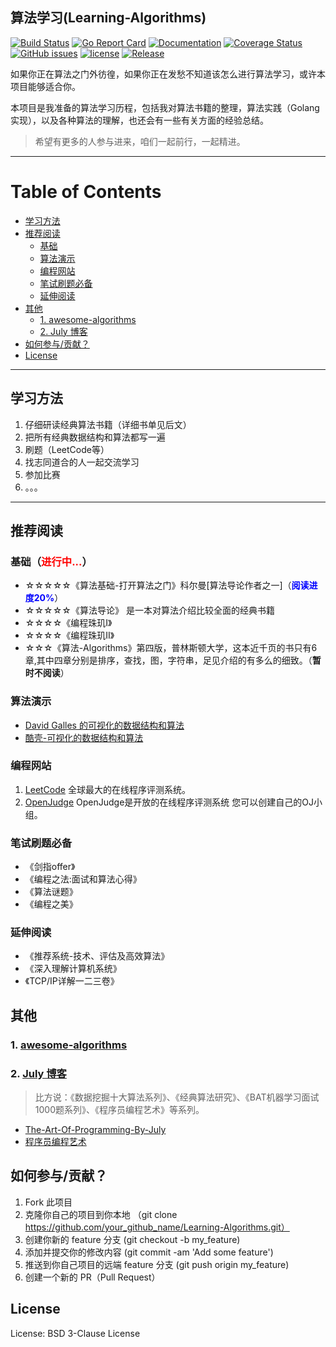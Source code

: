 ## 算法学习(Learning-Algorithms) ##
[![Build Status](https://travis-ci.org/yangwenmai/Learning-Algorithms.svg?branch=master)](https://travis-ci.org/yangwenmai/Learning-Algorithms) [![Go Report Card](https://goreportcard.com/badge/github.com/yangwenmai/Learning-Algorithms)](https://goreportcard.com/report/github.com/yangwenmai/Learning-Algorithms)  [![Documentation](https://godoc.org/github.com/yangwenmai/Learning-Algorithms?status.svg)](http://godoc.org/github.com/yangwenmai/Learning-Algorithms) [![Coverage Status](https://coveralls.io/repos/github/yangwenmai/Learning-Algorithms/badge.svg?branch=master)](https://coveralls.io/github/yangwenmai/Learning-Algorithms?branch=master) [![GitHub issues](https://img.shields.io/github/issues/yangwenmai/Learning-Algorithms.svg)](https://github.com/yangwenmai/Learning-Algorithms/issues) [![license](https://img.shields.io/github/license/yangwenmai/Learning-Algorithms.svg?maxAge=2592000)](https://github.com/yangwenmai/Learning-Algorithms/LICENSE) [![Release](https://img.shields.io/github/release/yangwenmai/Learning-Algorithms.svg?label=Release)](https://github.com/yangwenmai/Learning-Algorithms/releases)

如果你正在算法之门外彷徨，如果你正在发愁不知道该怎么进行算法学习，或许本项目能够适合你。

本项目是我准备的算法学习历程，包括我对算法书籍的整理，算法实践（Golang实现），以及各种算法的理解，也还会有一些有关方面的经验总结。

>希望有更多的人参与进来，咱们一起前行，一起精进。

----

Table of Contents
=================

* [学习方法](#%E5%AD%A6%E4%B9%A0%E6%96%B9%E6%B3%95)
* [推荐阅读](#%E6%8E%A8%E8%8D%90%E9%98%85%E8%AF%BB)
  * [基础](#%E5%9F%BA%E7%A1%80)
  * [算法演示](#%E7%AE%97%E6%B3%95%E6%BC%94%E7%A4%BA)
  * [编程网站](#%E7%BC%96%E7%A8%8B%E7%BD%91%E7%AB%99)
  * [笔试刷题必备](#%E7%AC%94%E8%AF%95%E5%88%B7%E9%A2%98%E5%BF%85%E5%A4%87)
  * [延伸阅读](#%E5%BB%B6%E4%BC%B8%E9%98%85%E8%AF%BB)
* [其他](#%E5%85%B6%E4%BB%96)
  * [1\. <a href="https://github\.com/tayllan/awesome\-algorithms">awesome\-algorithms</a>](#1-awesome-algorithms)
  * [2\. <a href="http://blog\.csdn\.net/v\_july\_v">July 博客</a>](#2-july-%E5%8D%9A%E5%AE%A2)
* [如何参与/贡献？](#%E5%A6%82%E4%BD%95%E5%8F%82%E4%B8%8E%E8%B4%A1%E7%8C%AE)
* [License](#license)

----

## 学习方法 ##

1. 仔细研读经典算法书籍（详细书单见后文）
2. 把所有经典数据结构和算法都写一遍
3. 刷题（LeetCode等）
4. 找志同道合的人一起交流学习
5. 参加比赛
6. 。。。

----

## 推荐阅读 ##

### 基础（<b style="color:red">进行中...</b>） ###

- ☆☆☆☆☆《算法基础-打开算法之门》科尔曼[算法导论作者之一]（<b style="color:blue">阅读进度20%</b>）
- ☆☆☆☆☆《算法导论》 是一本对算法介绍比较全面的经典书籍
- ☆☆☆☆《编程珠玑I》
- ☆☆☆☆《编程珠玑II》
- ☆☆☆《算法-Algorithms》第四版，普林斯顿大学，这本近千页的书只有6章,其中四章分别是排序，查找，图，字符串，足见介绍的有多么的细致。（**暂时不阅读**）

### 算法演示 ###

- [David Galles 的可视化的数据结构和算法](http://www.cs.usfca.edu/~galles/visualization/)
- [酷壳-可视化的数据结构和算法](https://coolshell.cn/articles/4671.html)

### 编程网站 ###

1. [LeetCode](http://leetcode.com/) 全球最大的在线程序评测系统。
2. [OpenJudge](http://openjudge.cn/) OpenJudge是开放的在线程序评测系统 您可以创建自己的OJ小组。

### 笔试刷题必备 ###

- 《剑指offer》
- 《编程之法:面试和算法心得》
- 《算法谜题》
- 《编程之美》

### 延伸阅读 ###

- 《推荐系统-技术、评估及高效算法》
- 《深入理解计算机系统》
- 《TCP/IP详解一二三卷》

## 其他 ##

### 1. [awesome-algorithms](https://github.com/tayllan/awesome-algorithms) ###

### 2. [July 博客](http://blog.csdn.net/v_july_v) ###

>比方说：《数据挖掘十大算法系列》、《经典算法研究》、《BAT机器学习面试1000题系列》、《程序员编程艺术》等系列。

- [The-Art-Of-Programming-By-July](https://github.com/julycoding/The-Art-Of-Programming-By-July)
- [程序员编程艺术](http://blog.csdn.net/v_JULY_v/article/details/6460494)

## 如何参与/贡献？ ##

1. Fork 此项目
2. 克隆你自己的项目到你本地 （git clone https://github.com/your_github_name/Learning-Algorithms.git）
2. 创建你新的 feature 分支 (git checkout -b my_feature)
3. 添加并提交你的修改内容 (git commit -am 'Add some feature')
4. 推送到你自己项目的远端 feature 分支 (git push origin my_feature)
5. 创建一个新的 PR（Pull Request）

## License ##

License: BSD 3-Clause License